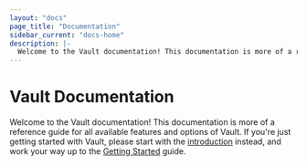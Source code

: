 ```yaml
---
layout: "docs"
page_title: "Documentation"
sidebar_current: "docs-home"
description: |-
  Welcome to the Vault documentation! This documentation is more of a reference guide for all available features and options of Vault. If you're just getting started with Vault, please start with the introduction and getting started guide instead.
---
```


# Vault Documentation

Welcome to the Vault documentation! This documentation is more of a reference
guide for all available features and options of Vault. If you're just getting
started with Vault, please start with the
[introduction](/intro/index.html) instead, and work your way up to the [Getting Started](/intro/getting-started/install.html) guide.
